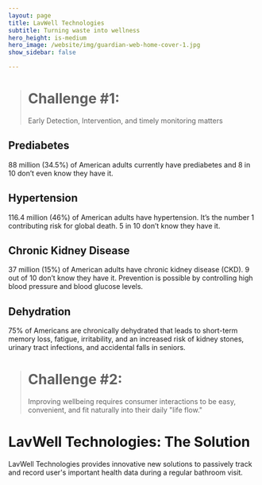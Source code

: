 ```yaml
---
layout: page
title: LavWell Technologies
subtitle: Turning waste into wellness
hero_height: is-medium
hero_image: /website/img/guardian-web-home-cover-1.jpg
show_sidebar: false

---
```


># Challenge #1:
>Early Detection, Intervention, and timely monitoring matters

## Prediabetes
88 million (34.5%) of American adults currently have prediabetes and 8 in 10 don’t even know they have it.
## Hypertension
116.4 million (46%) of American adults have hypertension. It’s the number 1 contributing risk for global death. 5 in 10 don’t know they have it.
## Chronic Kidney Disease
37 million (15%) of American adults have chronic kidney disease (CKD). 9 out of 10 don’t know they have it. Prevention is possible by controlling high blood pressure and blood glucose levels.
## Dehydration
75% of Americans are chronically dehydrated that leads to short-term memory loss, fatigue, irritability, and an increased risk of kidney stones, urinary tract infections, and accidental falls in seniors.

># Challenge #2:
>Improving wellbeing requires consumer interactions to be easy, convenient, and fit naturally into their daily "life flow."



# LavWell Technologies: The Solution
LavWell Technologies provides innovative new solutions to passively track and record user's important health data during a regular bathroom visit.